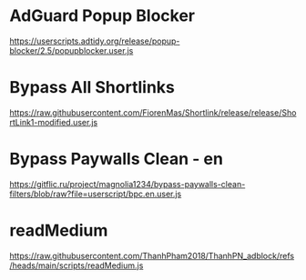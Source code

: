 	
# AdGuard Popup Blocker
https://userscripts.adtidy.org/release/popup-blocker/2.5/popupblocker.user.js

# Bypass All Shortlinks
https://raw.githubusercontent.com/FiorenMas/Shortlink/release/release/ShortLink1-modified.user.js

# Bypass Paywalls Clean - en
https://gitflic.ru/project/magnolia1234/bypass-paywalls-clean-filters/blob/raw?file=userscript/bpc.en.user.js

# readMedium
https://raw.githubusercontent.com/ThanhPham2018/ThanhPN_adblock/refs/heads/main/scripts/readMedium.js
